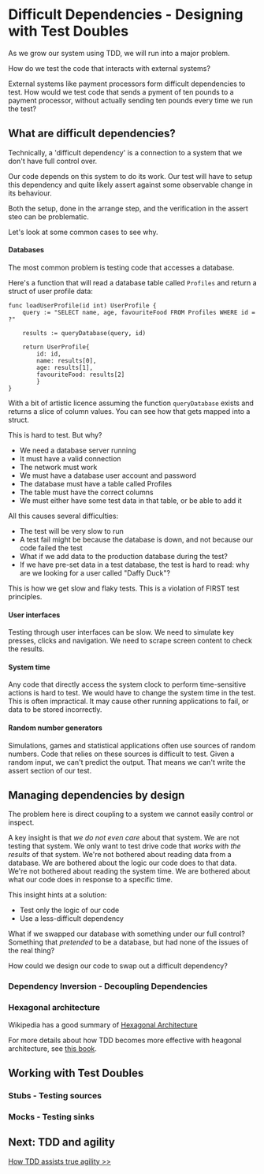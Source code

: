 # Difficult Dependencies - Designing with Test Doubles

As we grow our system using TDD, we will run into a major problem.

How do we test the code that interacts with external systems?

External systems like payment processors form difficult dependencies to test. How would we test code that sends a pyment of ten pounds to a payment processor, without actually sending ten pounds every time we run the test?

## What are difficult dependencies?

Technically, a 'difficult dependency' is a connection to a system that we don't have full control over.

Our code depends on this system to do its work. Our test will have to setup this dependency and quite likely assert against some observable change in its behaviour.

Both the setup, done in the arrange step, and the verification in the assert steo can be problematic.

Let's look at some common cases to see why.

#### Databases

The most common problem is testing code that accesses a database.

Here's a function that will read a database table called `Profiles` and return a struct of user profile data:

```golang
func loadUserProfile(id int) UserProfile {
    query := "SELECT name, age, favouriteFood FROM Profiles WHERE id = ?"

    results := queryDatabase(query, id)

    return UserProfile{
        id: id,
        name: results[0],
        age: results[1],
        favouriteFood: results[2]
        }
}
```

With a bit of artistic licence assuming the function `queryDatabase` exists and returns a slice of column values. You can see how that gets mapped into a struct.

This is hard to test. But why?

- We need a database server running
- It must have a valid connection
- The network must work
- We must have a database user account and password
- The database must have a table called Profiles
- The table must have the correct columns
- We must either have some test data in that table, or be able to add it

All this causes several difficulties:

- The test will be very slow to run
- A test fail might be because the database is down, and not because our code failed the test
- What if we add data to the production database during the test?
- If we have pre-set data in a test database, the test is hard to read: why are we looking for a user called "Daffy Duck"?

This is how we get slow and flaky tests. This is a violation of FIRST test principles.

#### User interfaces

Testing through user interfaces can be slow. We need to simulate key presses, clicks and navigation. We need to scrape screen content to check the results.

#### System time

Any code that directly access the system clock to perform time-sensitive actions is hard to test. We would have to change the system time in the test.
This is often impractical. It may cause other running applications to fail, or data to be stored incorrectly.

#### Random number generators

Simulations, games and statistical applications often use sources of random numbers. Code that relies on these sources is difficult to test. Given a random input, we can't predict the output. That means we can't write the assert section of our test.

## Managing dependencies by design

The problem here is direct coupling to a system we cannot easily control or inspect.

A key insight is that _we do not even care_ about that system. We are not testing that system. We only want to test drive code that _works with the results_ of that system. We're not bothered about reading data from a database. We are bothered about the logic our code does to that data. We're not bothered about reading the system time. We are bothered about what our code does in response to a specific time.

This insight hints at a solution:

- Test only the logic of our code
- Use a less-difficult dependency

What if we swapped our database with something under our full control? Something that _pretended_ to be a database, but had none of the issues of the real thing?

How could we design our code to swap out a difficult dependency?

### Dependency Inversion - Decoupling Dependencies

### Hexagonal architecture

Wikipedia has a good summary of [Hexagonal Architecture](<https://en.wikipedia.org/wiki/Hexagonal_architecture_(software)>)

For more details about how TDD becomes more effective with heagonal architecture, see [this book](https://www.oreilly.com/library/view/test-driven-development-with/9781803236230).

## Working with Test Doubles

### Stubs - Testing sources

### Mocks - Testing sinks

## Next: TDD and agility

[How TDD assists true agility >>](/chapter10/chapter10.md)
